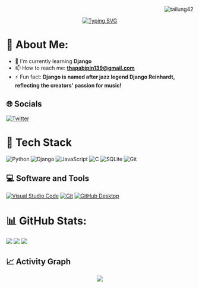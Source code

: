 <p align="right"> <img src="https://komarev.com/ghpvc/?username=tailung42&label=Visitors&color=F92672&style=flat" alt="tailung42" /> </p>

<div align="center">
  <a href="#">
    <img src="https://readme-typing-svg.demolab.com?font=Fira+Code&weight=800&size=31&pause=1000&color=F92672&random=false&width=500&lines=Django+%26+React+Developer" alt="Typing SVG" />
  </a>
</div>

# 💫 About Me:
- 🌱 I'm currently learning **Django**
- 📫 How to reach me: **thapabipin139@gmail.com**
- ⚡ Fun fact: **Django is named after jazz legend Django Reinhardt, reflecting the creators' passion for music!**

## 🌐 Socials
[![Twitter](https://img.shields.io/badge/Twitter-66D9EF?style=flat&logo=twitter&logoColor=white)](https://twitter.com/tailung00)

# 🧰 Tech Stack
![Python](https://img.shields.io/badge/python-%23FD971F.svg?style=flat&logo=python&logoColor=white)
![Django](https://img.shields.io/badge/django-%23A6E22E.svg?style=flat&logo=django&logoColor=white)
![JavaScript](https://img.shields.io/badge/javascript-%23E6DB74.svg?style=flat&logo=javascript&logoColor=black)
![C](https://img.shields.io/badge/c-%2366D9EF.svg?style=flat&logo=c&logoColor=white)
![SQLite](https://img.shields.io/badge/sqlite-%23AE81FF.svg?style=flat&logo=sqlite&logoColor=white)
![Git](https://img.shields.io/badge/git-%23F92672.svg?style=flat&logo=git&logoColor=white)

## 💻 Software and Tools
<p>
    <a href="#"><img alt="Visual Studio Code" src="https://img.shields.io/badge/Visual%20Studio%20Code-%23E6DB74.svg?logo=visual-studio-code&logoColor=black"></a>
    <a href="#"><img alt="Git" src="https://img.shields.io/badge/Git-%23A6E22E.svg?logo=git&logoColor=white"></a>
    <a href="#"><img alt="GitHub Desktop" src="https://img.shields.io/badge/GitHub%20Desktop-%2366D9EF.svg?logo=github&logoColor=white"></a>
</p>

# 📊 GitHub Stats:
![](https://github-readme-streak-stats.herokuapp.com/?user=tailung42&theme=dark&hide_border=true&background=0D1117&ring=F92672&fire=FD971F&currStreakLabel=A6E22E)
![](https://github-readme-stats.vercel.app/api?username=tailung42&theme=dark&hide_border=true&bg_color=0D1117&title_color=F92672&icon_color=FD971F&text_color=A6E22E)
![](https://github-readme-stats.vercel.app/api/top-langs/?username=tailung42&theme=dark&hide_border=true&bg_color=0D1117&title_color=F92672&layout=compact)

## 📈 Activity Graph
<p align="center">
    <img align="center" src="https://github-readme-activity-graph.vercel.app/graph?username=tailung42&bg_color=0D1117&color=A6E22E&line=F92672&point=FD971F&area_color=66D9EF&title_color=F92672&area=true"/>
</p>
